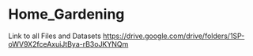 # Home_Gardening

Link to all Files and Datasets
https://drive.google.com/drive/folders/1SP-oWV9X2fceAxuiJtBya-rB3oJKYNQm
